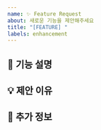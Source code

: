 ```yaml
---
name: ✨ Feature Request
about: 새로운 기능을 제안해주세요
title: "[FEATURE] "
labels: enhancement
---
```


## 🙋 기능 설명

<!-- 어떤 기능을 추가하고 싶은지 설명해주세요 -->

## 💡 제안 이유

<!-- 이 기능이 왜 필요한지 설명해주세요 -->

## 📌 추가 정보

<!-- 관련된 참고자료, mockup, 다른 프로젝트 예시 등이 있다면 첨부해주세요 -->
